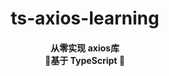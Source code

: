 <h1 align="center">
  ts-axios-learning
</h1>

<h4 align="center">
	从零实现 axios库
	<br>🤜基于 TypeScript 🤛
</h4>

